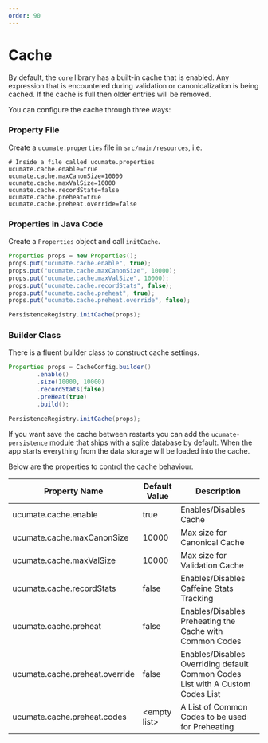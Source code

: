 ```yaml
---
order: 90
---
```

# Cache

By default, the `core` library has a built-in cache that is enabled. Any expression that is encountered during validation
or canonicalization is being cached. If the cache is full then older entries will be removed.

You can configure the cache through three ways:

### Property File

Create a `ucumate.properties` file in `src/main/resources`, i.e.

```properties
# Inside a file called ucumate.properties
ucumate.cache.enable=true
ucumate.cache.maxCanonSize=10000
ucumate.cache.maxValSize=10000
ucumate.cache.recordStats=false
ucumate.cache.preheat=true
ucumate.cache.preheat.override=false
```
### Properties in Java Code

Create a `Properties` object and call `initCache`.

```java
Properties props = new Properties();
props.put("ucumate.cache.enable", true);
props.put("ucumate.cache.maxCanonSize", 10000);
props.put("ucumate.cache.maxValSize", 10000);
props.put("ucumate.cache.recordStats", false);
props.put("ucumate.cache.preheat", true);
props.put("ucumate.cache.preheat.override", false);

PersistenceRegistry.initCache(props);
```

### Builder Class

There is a fluent builder class to construct cache settings.

```java
Properties props = CacheConfig.builder()
        .enable()
        .size(10000, 10000)
        .recordStats(false)
        .preHeat(true)
        .build();

PersistenceRegistry.initCache(props);
```

If you want save the cache between restarts you can add the `ucumate-persistence` [module](persistence.md) that ships with a sqlite database
by default. When the app starts everything from the data storage will be loaded into the cache.

Below are the properties to control the cache behaviour.

| Property Name                  | Default Value  | Description                                                                    |
|--------------------------------|----------------|--------------------------------------------------------------------------------|
| ucumate.cache.enable           | true           | Enables/Disables Cache                                                         |
| ucumate.cache.maxCanonSize     | 10000          | Max size for Canonical Cache                                                   |
| ucumate.cache.maxValSize       | 10000          | Max size for Validation Cache                                                  |
| ucumate.cache.recordStats      | false          | Enables/Disables Caffeine Stats Tracking                                       |
| ucumate.cache.preheat          | false          | Enables/Disables Preheating the Cache with Common Codes                        |
| ucumate.cache.preheat.override | false          | Enables/Disables Overriding default Common Codes List with A Custom Codes List |
| ucumate.cache.preheat.codes    | \<empty list\> | A List of Common Codes to be used for Preheating                               |
